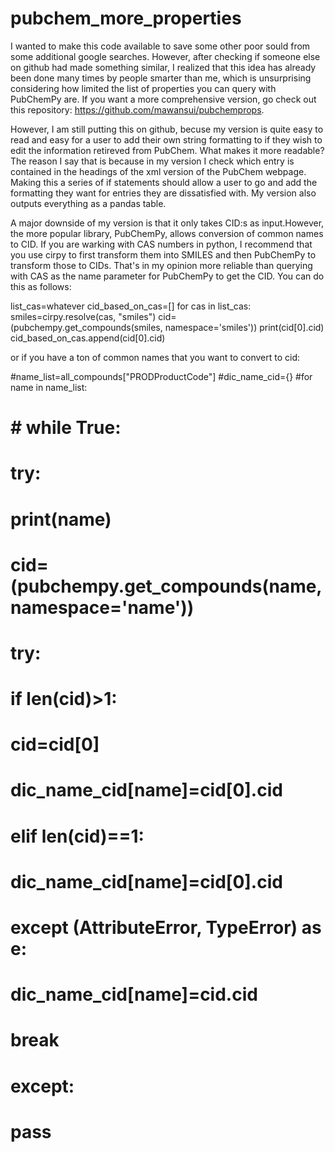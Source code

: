 # pubchem_more_properties


I wanted to make this code available to save some other poor sould from some additional google searches. However, after checking if someone else on github had made something similar, I realized that this idea has already been done many times by people smarter than me, which is unsurprising considering how limited the list of properties you can query with PubChemPy are. If you want a more comprehensive version, go check out this repository: https://github.com/mawansui/pubchemprops. 

However, I am still putting this on github, becuse my version is quite easy to read and easy for a user to add their own string formatting to if they wish to edit the information retireved from PubChem. What makes it more readable? The reason I say that is because in my version I check which entry is contained in the headings of the xml version of the PubChem webpage. Making this a series of if statements should allow a user to go and add the formatting they want for entries they are dissatisfied with. My version also outputs everything as a pandas table.

A major downside of my version is that it only takes CID:s as input.However, the more popular library, PubChemPy, allows conversion of common names to CID. If you are warking with CAS numbers in python, I recommend that you use cirpy to first transform them into SMILES and then PubChemPy to transform those to CIDs. That's in my opinion more reliable than querying with CAS as the name parameter for PubChemPy to get the CID. You can do this as follows:


list_cas=whatever
cid_based_on_cas=[]
for cas in list_cas:
        smiles=cirpy.resolve(cas, "smiles")
        cid=(pubchempy.get_compounds(smiles, namespace='smiles'))
        print(cid[0].cid)
        cid_based_on_cas.append(cid[0].cid)


or if you have a ton of common names that you want to convert to cid:

#name_list=all_compounds["PRODProductCode"]
#dic_name_cid={}
#for name in name_list:
# # while True:
  # try:
#    print(name)
#    cid=(pubchempy.get_compounds(name, namespace='name'))
#    try:
#        if len(cid)>1:
#            cid=cid[0]
#            dic_name_cid[name]=cid[0].cid
#        elif len(cid)==1:
#            dic_name_cid[name]=cid[0].cid
#    except (AttributeError, TypeError) as e:
#        dic_name_cid[name]=cid.cid
 #   break
  # except:
   #    pass
